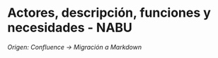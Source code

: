 # Actores, descripción, funciones y necesidades - NABU

_Origen: Confluence → Migración a Markdown_

